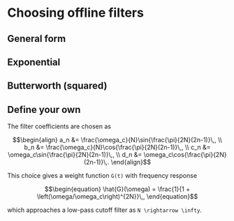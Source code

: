 # Choosing offline filters

## General form

## Exponential

## Butterworth (squared)

## Define your own

The filter coefficients are chosen as
```math
\begin{align}
    a_n &= \frac{\omega_c}{N}\sin{\frac{\pi}{2N}(2n-1)}\,, \\
    b_n &= \frac{\omega_c}{N}\cos{\frac{\pi}{2N}(2n-1)}\,, \\
    c_n &= \omega_c\sin{\frac{\pi}{2N}(2n-1)}\,, \\
    d_n &= \omega_c\cos{\frac{\pi}{2N}(2n-1)}\,.
\end{align}
```
This choice gives a weight function ``G(t)`` with frequency response 
```math
\begin{equation}
    \hat{G}(\omega) = \frac{1}{1 + \left(\omega/\omega_c\right)^{2N}}\,,
\end{equation}
```
which approaches a low-pass cutoff filter as ``N \rightarrow \infty``. 
